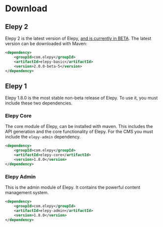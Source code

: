 # Download

## Elepy 2
Elepy 2 is the latest version of Elepy, [and is currently in BETA](https://github.com/RyanSusana/elepy/projects/2). The latest version can be downloaded with Maven:

```xml
<dependency>
    <groupId>com.elepy</groupId>
    <artifactId>elepy-basic</artifactId>
    <version>2.0.0-beta-5</version>
</dependency>
```
## Elepy 1
Elepy 1.8.0 is the most stable non-beta release of Elepy. To use it, you must include these two dependencies.
### Elepy Core
The core module of Elepy, can be installed with maven. This includes the API generation and the core functionality of Elepy. For the CMS you must include the `elepy-admin` dependency.
``` xml
<dependency>
    <groupId>com.elepy</groupId>
    <artifactId>elepy-core</artifactId>
    <version>1.8.0</version>
</dependency>
```

### Elepy Admin
This is the admin module of Elepy. It contains the powerful content management system.
``` xml
<dependency>
    <groupId>com.elepy</groupId>
    <artifactId>elepy-admin</artifactId>
    <version>1.8.0</version>
</dependency>
```